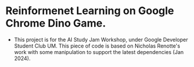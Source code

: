 
# Reinformenet Learning on Google Chrome Dino Game.

* This project is for the AI Study Jam Workshop, under Google Developer Student Club UM. This piece of code is based on Nicholas Renotte's work with some manipulation to support the latest dependencies (Jan 2024). 
